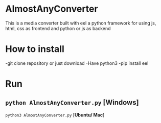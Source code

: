 # AlmostAnyConverter
This is a media converter built with eel a python framework for using js, html, css as frontend and python or js as backend

# How to install
-git clone repository or just download
-Have python3
-pip install eel

# Run
`python AlmostAnyConverter.py` [**Windows**]
---
`python3 AlmostAnyConverter.py` [**Ubuntu/ Mac**]
